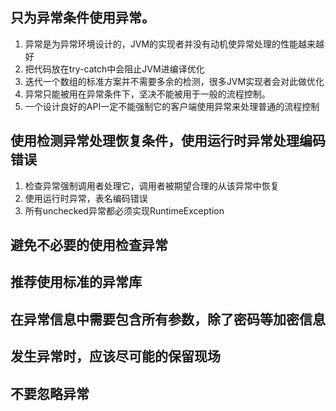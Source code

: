 ## 只为异常条件使用异常。
1. 异常是为异常环境设计的，JVM的实现者并没有动机使异常处理的性能越来越好
2. 把代码放在try-catch中会阻止JVM进编译优化
3. 迭代一个数组的标准方案并不需要多余的检测，很多JVM实现者会对此做优化
4. 异常只能被用在异常条件下，坚决不能被用于一般的流程控制。
5. 一个设计良好的API一定不能强制它的客户端使用异常来处理普通的流程控制

## 使用检测异常处理恢复条件，使用运行时异常处理编码错误
1. 检查异常强制调用者处理它，调用者被期望合理的从该异常中恢复
2. 使用运行时异常，表名编码错误
3. 所有unchecked异常都必须实现RuntimeException

## 避免不必要的使用检查异常

## 推荐使用标准的异常库

## 在异常信息中需要包含所有参数，除了密码等加密信息

## 发生异常时，应该尽可能的保留现场

## 不要忽略异常

